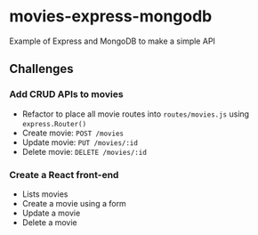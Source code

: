 # movies-express-mongodb
Example of Express and MongoDB to make a simple API

## Challenges

### Add CRUD APIs to movies

- Refactor to place all movie routes into `routes/movies.js` using `express.Router()`
- Create movie: `POST /movies`
- Update movie: `PUT /movies/:id`
- Delete movie: `DELETE /movies/:id`

### Create a React front-end

- Lists movies
- Create a movie using a form
- Update a movie
- Delete a movie
